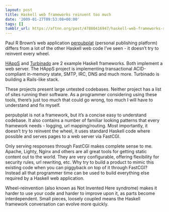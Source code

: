 ```yaml
---
layout: post
title: Haskell web frameworks reinvent too much
date: '2009-01-27T09:53:08+00:00'
tags: []
tumblr_url: https://aftnn.org/post/47880416947/haskell-web-frameworks-reinvent-too-much
---
```

<p>Paul R Brown&rsquo;s web application <a href="http://github.com/prb/perpubplat/tree">perpubplat</a> (personal publishing platform) differs from a lot of the other Haskell web code I&rsquo;ve seen - it doesn&rsquo;t try to reinvent every wheel.</p>

<p><a href="http://happs.org/">HAppS</a> and <a href="http://www.turbinado.org/">Turbinado</a> are 2 example Haskell frameworks. Both implement a web server. The HAppS project is implementing transactional ACID-compliant in-memory state, SMTP, IRC, DNS and much more.  Turbinado is building a Rails-like stack.</p>

<p>These projects present large untested codebases. Neither project has a list of sites running their software. As a programmer considering using these tools, there&rsquo;s just too much that could go wrong, too much I will have to understand and fix myself.</p>

<p>perpubplat is not a framework, but it&rsquo;s a concise easy to understand codebase. It also contains a number of familiar looking patterns that every framework needs - logging, url mapping/routing. Most importantly, it doesn&rsquo;t try to reinvent the wheel, it uses standard Haskell code where possible and serves pages to a web server via FastCGI.</p>

<p>Only serving responses through FastCGI makes complete sense to me. Apache, Lighty, Nginx and others are all great tools for getting static content out to the world. They are very configurable, offering flexibility for security rules, url rewriting, etc. Why try to build a product to mimic this existing code when you can piggyback on top of it through FastCGI? Instead all that programmer time can be used to build everything else required by a Haskell web application.</p>

<p>Wheel-reinvention (also known as Not Invented Here syndrome) makes it harder to use your code and harder to improve upon it, as parts become interdependent. Small pieces, loosely coupled means the Haskell framework conversation can evolve more quickly.</p>
